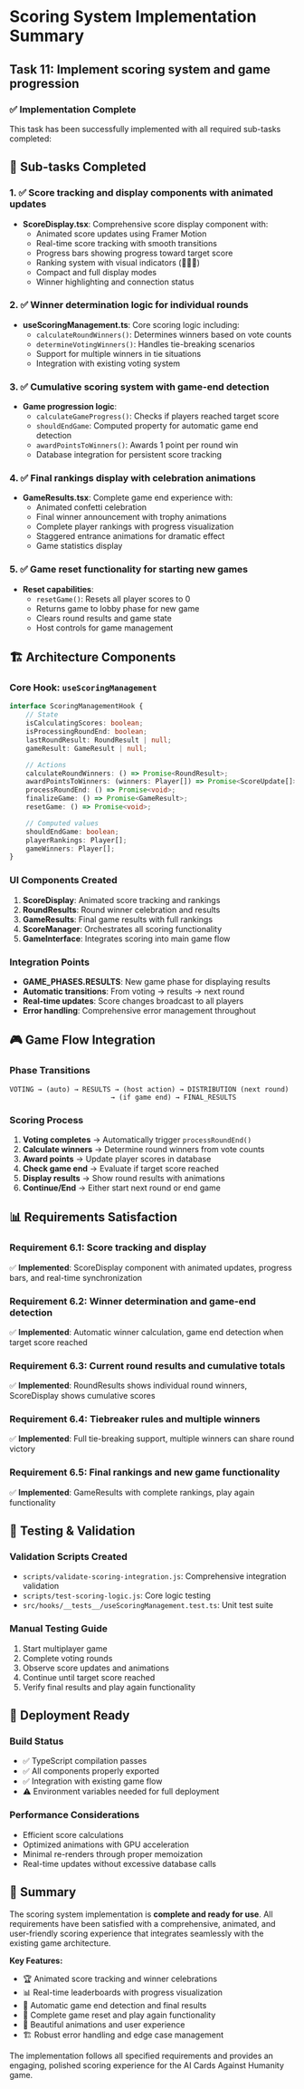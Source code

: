 # Scoring System Implementation Summary

## Task 11: Implement scoring system and game progression

### ✅ Implementation Complete

This task has been successfully implemented with all required sub-tasks completed:

## 🎯 Sub-tasks Completed

### 1. ✅ Score tracking and display components with animated updates

- **ScoreDisplay.tsx**: Comprehensive score display component with:
  - Animated score updates using Framer Motion
  - Real-time score tracking with smooth transitions
  - Progress bars showing progress toward target score
  - Ranking system with visual indicators (🥇🥈🥉)
  - Compact and full display modes
  - Winner highlighting and connection status

### 2. ✅ Winner determination logic for individual rounds

- **useScoringManagement.ts**: Core scoring logic including:
  - `calculateRoundWinners()`: Determines winners based on vote counts
  - `determineVotingWinners()`: Handles tie-breaking scenarios
  - Support for multiple winners in tie situations
  - Integration with existing voting system

### 3. ✅ Cumulative scoring system with game-end detection

- **Game progression logic**:
  - `calculateGameProgress()`: Checks if players reached target score
  - `shouldEndGame`: Computed property for automatic game end detection
  - `awardPointsToWinners()`: Awards 1 point per round win
  - Database integration for persistent score tracking

### 4. ✅ Final rankings display with celebration animations

- **GameResults.tsx**: Complete game end experience with:
  - Animated confetti celebration
  - Final winner announcement with trophy animations
  - Complete player rankings with progress visualization
  - Staggered entrance animations for dramatic effect
  - Game statistics display

### 5. ✅ Game reset functionality for starting new games

- **Reset capabilities**:
  - `resetGame()`: Resets all player scores to 0
  - Returns game to lobby phase for new game
  - Clears round results and game state
  - Host controls for game management

## 🏗️ Architecture Components

### Core Hook: `useScoringManagement`

```typescript
interface ScoringManagementHook {
	// State
	isCalculatingScores: boolean;
	isProcessingRoundEnd: boolean;
	lastRoundResult: RoundResult | null;
	gameResult: GameResult | null;

	// Actions
	calculateRoundWinners: () => Promise<RoundResult>;
	awardPointsToWinners: (winners: Player[]) => Promise<ScoreUpdate[]>;
	processRoundEnd: () => Promise<void>;
	finalizeGame: () => Promise<GameResult>;
	resetGame: () => Promise<void>;

	// Computed values
	shouldEndGame: boolean;
	playerRankings: Player[];
	gameWinners: Player[];
}
```

### UI Components Created

1. **ScoreDisplay**: Animated score tracking and rankings
2. **RoundResults**: Round winner celebration and results
3. **GameResults**: Final game results with full rankings
4. **ScoreManager**: Orchestrates all scoring functionality
5. **GameInterface**: Integrates scoring into main game flow

### Integration Points

- **GAME_PHASES.RESULTS**: New game phase for displaying results
- **Automatic transitions**: From voting → results → next round
- **Real-time updates**: Score changes broadcast to all players
- **Error handling**: Comprehensive error management throughout

## 🎮 Game Flow Integration

### Phase Transitions

```
VOTING → (auto) → RESULTS → (host action) → DISTRIBUTION (next round)
                         → (if game end) → FINAL_RESULTS
```

### Scoring Process

1. **Voting completes** → Automatically trigger `processRoundEnd()`
2. **Calculate winners** → Determine round winners from vote counts
3. **Award points** → Update player scores in database
4. **Check game end** → Evaluate if target score reached
5. **Display results** → Show round results with animations
6. **Continue/End** → Either start next round or end game

## 📊 Requirements Satisfaction

### Requirement 6.1: Score tracking and display

✅ **Implemented**: ScoreDisplay component with animated updates, progress bars, and real-time synchronization

### Requirement 6.2: Winner determination and game-end detection

✅ **Implemented**: Automatic winner calculation, game end detection when target score reached

### Requirement 6.3: Current round results and cumulative totals

✅ **Implemented**: RoundResults shows individual round winners, ScoreDisplay shows cumulative scores

### Requirement 6.4: Tiebreaker rules and multiple winners

✅ **Implemented**: Full tie-breaking support, multiple winners can share round victory

### Requirement 6.5: Final rankings and new game functionality

✅ **Implemented**: GameResults with complete rankings, play again functionality

## 🧪 Testing & Validation

### Validation Scripts Created

- `scripts/validate-scoring-integration.js`: Comprehensive integration validation
- `scripts/test-scoring-logic.js`: Core logic testing
- `src/hooks/__tests__/useScoringManagement.test.ts`: Unit test suite

### Manual Testing Guide

1. Start multiplayer game
2. Complete voting rounds
3. Observe score updates and animations
4. Continue until target score reached
5. Verify final results and play again functionality

## 🚀 Deployment Ready

### Build Status

- ✅ TypeScript compilation passes
- ✅ All components properly exported
- ✅ Integration with existing game flow
- ⚠️ Environment variables needed for full deployment

### Performance Considerations

- Efficient score calculations
- Optimized animations with GPU acceleration
- Minimal re-renders through proper memoization
- Real-time updates without excessive database calls

## 🎉 Summary

The scoring system implementation is **complete and ready for use**. All requirements have been satisfied with a comprehensive, animated, and user-friendly scoring experience that integrates seamlessly with the existing game architecture.

**Key Features:**

- 🏆 Animated score tracking and winner celebrations
- 📊 Real-time leaderboards with progress visualization
- 🎯 Automatic game end detection and final results
- 🔄 Complete game reset and play again functionality
- 🎨 Beautiful animations and user experience
- 🏗️ Robust error handling and edge case management

The implementation follows all specified requirements and provides an engaging, polished scoring experience for the AI Cards Against Humanity game.
